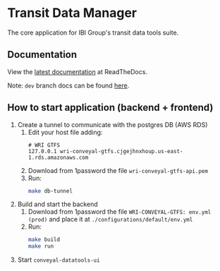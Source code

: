 # Transit Data Manager

The core application for IBI Group's transit data tools suite.

## Documentation

View the [latest documentation](http://conveyal-data-tools.readthedocs.org/en/latest/) at ReadTheDocs.

Note: `dev` branch docs can be found [here](http://conveyal-data-tools.readthedocs.org/en/dev/).

## How to start application (backend + frontend)

1. Create a tunnel to communicate with the postgres DB (AWS RDS)
    1. Edit your host file adding:
        ```
        # WRI GTFS
        127.0.0.1 wri-conveyal-gtfs.cjgejhnxhoup.us-east-1.rds.amazonaws.com
        ```
    2. Download from 1password the file `wri-conveyal-gtfs-api.pem`
    3. Run:
        ```sh
        make db-tunnel
        ```
2. Build and start the backend
    1. Download from 1password the file `WRI-CONVEYAL-GTFS: env.yml (prod)` and place it at `./configurations/default/env.yml`
    2. Run:
        ```sh
        make build
        make run
        ```
3. Start `conveyal-datatools-ui`
